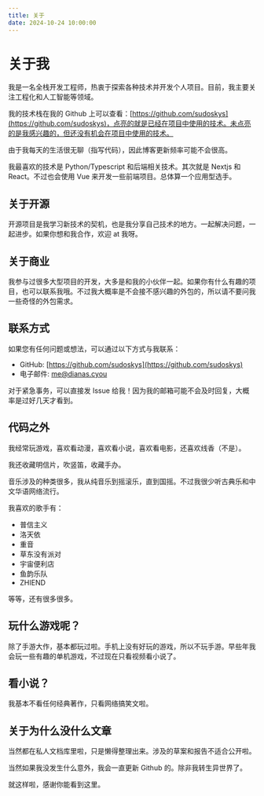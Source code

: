 ```yaml
---
title: 关于
date: 2024-10-24 10:00:00
---
```


# 关于我

我是一名全栈开发工程师，热衷于探索各种技术并开发个人项目。目前，我主要关注工程化和人工智能等领域。

我的技术栈在我的 Github 上可以查看：[https://github.com/sudoskys](https://github.com/sudoskys)，点亮的就是已经在项目中使用的技术。未点亮的是我感兴趣的，但还没有机会在项目中使用的技术。

由于我每天的生活很无聊（指写代码），因此博客更新频率可能不会很高。

我最喜欢的技术是 Python/Typescript 和后端相关技术。其次就是 Nextjs 和 React。不过也会使用 Vue 来开发一些前端项目。总体算一个应用型选手。

## 关于开源

开源项目是我学习新技术的契机，也是我分享自己技术的地方。一起解决问题，一起进步。如果你想和我合作，欢迎 at 我呀。

## 关于商业

我参与过很多大型项目的开发，大多是和我的小伙伴一起。如果你有什么有趣的项目，也可以联系我哦。不过我大概率是不会接不感兴趣的外包的，所以请不要问我一些奇怪的外包需求。

## 联系方式

如果您有任何问题或想法，可以通过以下方式与我联系：

- GitHub: [https://github.com/sudoskys](https://github.com/sudoskys)
- 电子邮件: [me@dianas.cyou](mailto:me@dianas.cyou)

对于紧急事务，可以直接发 Issue 给我！因为我的邮箱可能不会及时回复，大概率是过好几天才看到。

## 代码之外

我经常玩游戏，喜欢看动漫，喜欢看小说，喜欢看电影，还喜欢线香（不是）。

我还收藏明信片，吹竖笛，收藏手办。

音乐涉及的种类很多，我从纯音乐到摇滚乐，直到国摇。不过我很少听古典乐和中文华语网络流行。

我喜欢的歌手有：

- 普信主义
- 洛天依
- 重音
- 草东没有派对
- 宇宙便利店
- 鱼韵乐队
- ZHIEND

等等，还有很多很多。

## 玩什么游戏呢？

除了手游大作，基本都玩过啦。手机上没有好玩的游戏，所以不玩手游。早些年我会玩一些有趣的单机游戏，不过现在只看视频看小说了。

## 看小说？

我基本不看任何经典著作，只看网络搞笑文啦。

## 关于为什么没什么文章

当然都在私人文档库里啦，只是懒得整理出来。涉及的草案和报告不适合公开啦。

当然如果我没发生什么意外，我会一直更新 Github 的。除非我转生异世界了。

就这样啦，感谢你能看到这里。

